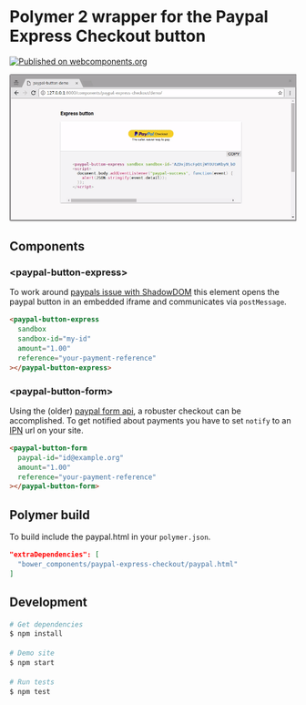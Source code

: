 # Polymer 2 wrapper for the Paypal Express Checkout button

[![Published on webcomponents.org](https://img.shields.io/badge/webcomponents.org-published-blue.svg)](https://www.webcomponents.org/element/morbidick/paypal-express-checkout)

![Button flow demo](demo/flow.gif)

## Components

### \<paypal-button-express\>

To work around [paypals issue with ShadowDOM](https://github.com/paypal/paypal-checkout/issues/353) this element opens the paypal button in an embedded iframe and communicates via `postMessage`.

<!--
```
<custom-element-demo>
  <template>
    <script src="../webcomponentsjs/webcomponents-lite.js"></script>
    <link rel="import" href="paypal-button-express.html">
    <next-code-block></next-code-block>
  </template>
</custom-element-demo>
```
-->
````html
<paypal-button-express
  sandbox
  sandbox-id="my-id"
  amount="1.00"
  reference="your-payment-reference"
></paypal-button-express>
````

### \<paypal-button-form\>

Using the (older) [paypal form api](https://developer.paypal.com/docs/classic/paypal-payments-standard/integration-guide/formbasics/), a robuster checkout can be accomplished. To get notified about payments you have to set `notify` to an [IPN](https://developer.paypal.com/docs/classic/products/instant-payment-notification/) url on your site.

<!--
```
<custom-element-demo>
  <template>
    <script src="../webcomponentsjs/webcomponents-lite.js"></script>
    <link rel="import" href="paypal-button-form.html">
    <next-code-block></next-code-block>
  </template>
</custom-element-demo>
```
-->
````html
<paypal-button-form
  paypal-id="id@example.org"
  amount="1.00"
  reference="your-payment-reference"
></paypal-button-form>
````

## Polymer build

To build include the paypal.html in your `polymer.json`.

```json
"extraDependencies": [
  "bower_components/paypal-express-checkout/paypal.html"
]
```

## Development

```bash
# Get dependencies
$ npm install

# Demo site
$ npm start

# Run tests
$ npm test
```
